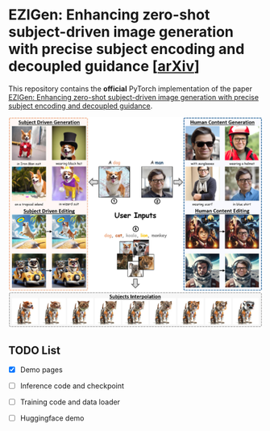 # EZIGen: Enhancing zero-shot subject-driven image generation with precise subject encoding and decoupled guidance [[arXiv](https://arxiv.org/abs/2409.08091)]

This repository contains the **official** PyTorch implementation of the paper [EZIGen: Enhancing zero-shot subject-driven image generation with precise subject encoding and decoupled guidance]([https://arxiv.org/abs/2311.10093](https://arxiv.org/abs/2409.08091)). 

![dataset](misc/first3.jpg)

## TODO List
- [x] Demo pages
- [ ] Inference code and checkpoint
- [ ] Training code and data loader
- [ ] Huggingface demo



